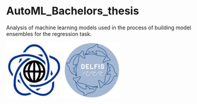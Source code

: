 # AutoML_Bachelors_thesis
Analysis of machine learning models used in the process of building model ensembles for the regression task.  

<img src="mini_mini_logo1.png" align="center" width="150"/> <img src="delfis_logo.png" align="center" width="150"/>

